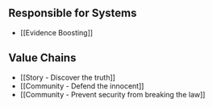 ## Responsible for Systems
- [[Evidence Boosting]]
## Value Chains
- [[Story - Discover the truth]]
- [[Community - Defend the innocent]]
- [[Community - Prevent security from breaking the law]]